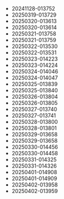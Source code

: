 * 20241128-013752
* 20250319-013729
* 20250320-013613
* 20250320-013614
* 20250321-013758
* 20250321-013759
* 20250322-013530
* 20250322-013531
* 20250323-014223
* 20250323-014224
* 20250324-014046
* 20250324-014047
* 20250325-013839
* 20250325-013840
* 20250326-013804
* 20250326-013805
* 20250327-013740
* 20250327-013741
* 20250328-013800
* 20250328-013801
* 20250329-013658
* 20250329-013658
* 20250330-014456
* 20250330-014458
* 20250331-014325
* 20250331-014326
* 20250401-014908
* 20250401-014909
* 20250402-013958
* 20250402-013959
